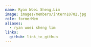 ```yaml
---
name: Ryan Woei Sheng,Lim 
image: images/members/intern10702.jpg 
role: formerMem
aliases:
  - ryan woei sheng lim
links:
  github: link_to_github 
---
```

